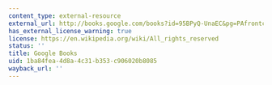 ```yaml
---
content_type: external-resource
external_url: http://books.google.com/books?id=95BPyQ-UnaEC&pg=PAfrontcover
has_external_license_warning: true
license: https://en.wikipedia.org/wiki/All_rights_reserved
status: ''
title: Google Books
uid: 1ba84fea-4d8a-4c31-b353-c906020b8085
wayback_url: ''
---
```

